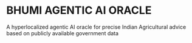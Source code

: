 # BHUMI AGENTIC AI ORACLE

A hyperlocalized agentic AI oracle for precise Indian Agricultural advice based on publicly available government data 